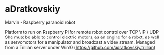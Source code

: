 # aDratkovskiy
Marvin - Raspberry paranoid robot

Platform to run on Raspberry Pi for remote robot control over TCP \ IP \ UDP
She must be able to control electric motors, as an engine for a robot, as well as servomotors for a manipulator and broadcast a video stream.
Managed from a Trillian server under Win10 (https://github.com/adratkovskiy/trillian)
